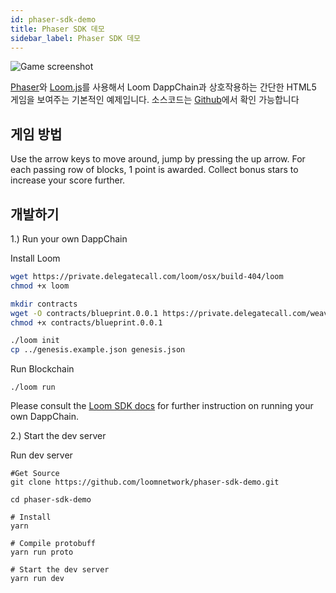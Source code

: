 ```yaml
---
id: phaser-sdk-demo
title: Phaser SDK 데모
sidebar_label: Phaser SDK 데모
---
```

![Game screenshot](/developers/img/screenshot.png)

[Phaser](http://phaser.io)와 [Loom.js](https://github.com/loomnetwork/loom-js)를 사용해서 Loom DappChain과 상호작용하는 간단한 HTML5 게임을 보여주는 기본적인 예제입니다. 소스코드는 [Github](https://github.com/loomnetwork/phaser-sdk-demo)에서 확인 가능합니다

## 게임 방법

Use the arrow keys to move around, jump by pressing the up arrow. For each passing row of blocks, 1 point is awarded. Collect bonus stars to increase your score further.

## 개발하기

1.) Run your own DappChain

Install Loom

```bash
wget https://private.delegatecall.com/loom/osx/build-404/loom
chmod +x loom

mkdir contracts
wget -O contracts/blueprint.0.0.1 https://private.delegatecall.com/weave-blueprint/osx/build-9/blueprint.0.0.1
chmod +x contracts/blueprint.0.0.1

./loom init
cp ../genesis.example.json genesis.json
```

Run Blockchain

    ./loom run
    

Please consult the [Loom SDK docs](https://loomx.io/developers/docs/en/prereqs.html) for further instruction on running your own DappChain.

2.) Start the dev server

Run dev server

    #Get Source
    git clone https://github.com/loomnetwork/phaser-sdk-demo.git
    
    cd phaser-sdk-demo
    
    # Install
    yarn
    
    # Compile protobuff
    yarn run proto
    
    # Start the dev server
    yarn run dev